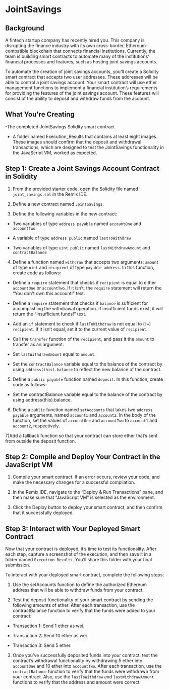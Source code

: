 # JointSavings

## Background
A fintech startup company has recently hired you. This company is disrupting the finance industry with its own cross-border, Ethereum-compatible blockchain that connects financial institutions. Currently, the team is building smart contracts to automate many of the institutions’ financial processes and features, such as hosting joint savings accounts.

To automate the creation of joint savings accounts, you’ll create a Solidity smart contract that accepts two user addresses. These addresses will be able to control a joint savings account. Your smart contract will use ether management functions to implement a financial institution’s requirements for providing the features of the joint savings account. These features will consist of the ability to deposit and withdraw funds from the account.

## What You're Creating
-The completed JointSavings Solidity smart contract.

- A folder named Execution_Results that contains at least eight images. These images should confirm that the deposit and withdrawal transactions, which are designed to test the JointSavings functionality in the JavaScript VM, worked as expected.

## Step 1: Create a Joint Savings Account Contract in Solidity
1) From the provided starter code, open the Solidity file named `joint_savings.sol` in the Remix IDE.

2) Define a new contract named `JointSavings`.

3) Define the following variables in the new contract:

- Two variables of type `address payable` named `accountOne` and `accountTwo`

- A variable of type `address public` named `lastToWithdraw`

- Two variables of type `uint public` named `lastWithdrawAmount` and `contractBalance`

4) Define a function named `withdraw` that accepts two arguments: `amount` of type `uint` and `recipient` of type `payable address`. In this function, create code as follows:

- Define a `require` statement that checks if `recipient` is equal to either `accountOne` or `accountTwo`. If it isn’t, the `require` statement will return the “You don't own this account!” text.

- Define a `require` statement that checks if `balance` is sufficient for accomplishing the withdrawal operation. If insufficient funds exist, it will return the “Insufficient funds!” text.

- Add an `if` statement to check if `lastToWithdraw` is not equal to (`!=`) `recipient`. If it isn’t equal, set it to the current value of `recipient`.

- Call the `transfer` function of the `recipient`, and pass it the `amount` to transfer as an argument.

- Set `lastWithdrawAmount` equal to `amount`.

- Set the `contractBalance` variable equal to the balance of the contract by using `address(this).balance` to reflect the new balance of the contract.

5) Define a `public payable` function named `deposit`. In this function, create code as follows:

- Set the contractBalance variable equal to the balance of the contract by using address(this).balance.

6) Define a `public` function named `setAccounts` that takes two `address payable` arguments, named `account1` and `account2`. In the body of the function, set the values of `accountOne` and `accountTwo` to `account1` and `account2`, respectively.

7)Add a fallback function so that your contract can store ether that’s sent from outside the deposit function.

## Step 2: Compile and Deploy Your Contract in the JavaScript VM
1) Compile your smart contract. If an error occurs, review your code, and make the necessary changes for a successful compilation.

2) In the Remix IDE, navigate to the “Deploy & Run Transactions” pane, and then make sure that “JavaScript VM” is selected as the environment.

3) Click the Deploy button to deploy your smart contract, and then confirm that it successfully deployed.

## Step 3: Interact with Your Deployed Smart Contract
Now that your contract is deployed, it’s time to test its functionality. After each step, capture a screenshot of the execution, and then save it in a folder named `Execution_Results`. You’ll share this folder with your final submission.

To interact with your deployed smart contract, complete the following steps:

1) Use the setAccounts function to define the authorized Ethereum address that will be able to withdraw funds from your contract.

2) Test the deposit functionality of your smart contract by sending the following amounts of ether. After each transaction, use the contractBalance function to verify that the funds were added to your contract:

- Transaction 1: Send 1 ether as wei.

- Transaction 2: Send 10 ether as wei.

- Transaction 3: Send 5 ether.

3) Once you’ve successfully deposited funds into your contract, test the contract’s withdrawal functionality by withdrawing 5 ether into `accountOne` and 10 ether into `accountTwo`. After each transaction, use the `contractBalance` function to verify that the funds were withdrawn from your contract. Also, use the `lastToWithdraw` and `lastWithdrawAmount` functions to verify that the address and amount were correct.

